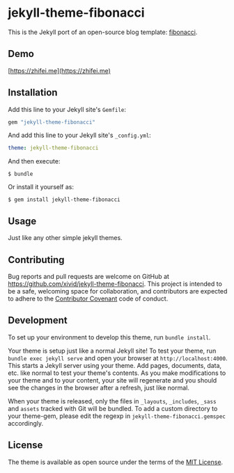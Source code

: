 # jekyll-theme-fibonacci

This is the Jekyll port of an open-source blog template: [fibonacci](https://github.com/VJAI/fibonacci).

## Demo

[https://zhifei.me](https://zhifei.me)

## Installation

Add this line to your Jekyll site's `Gemfile`:

```ruby
gem "jekyll-theme-fibonacci"
```

And add this line to your Jekyll site's `_config.yml`:

```yaml
theme: jekyll-theme-fibonacci
```

And then execute:

    $ bundle

Or install it yourself as:

    $ gem install jekyll-theme-fibonacci

## Usage

Just like any other simple jekyll themes.

## Contributing

Bug reports and pull requests are welcome on GitHub at https://github.com/xivid/jekyll-theme-fibonacci. This project is intended to be a safe, welcoming space for collaboration, and contributors are expected to adhere to the [Contributor Covenant](http://contributor-covenant.org) code of conduct.

## Development

To set up your environment to develop this theme, run `bundle install`.

Your theme is setup just like a normal Jekyll site! To test your theme, run `bundle exec jekyll serve` and open your browser at `http://localhost:4000`. This starts a Jekyll server using your theme. Add pages, documents, data, etc. like normal to test your theme's contents. As you make modifications to your theme and to your content, your site will regenerate and you should see the changes in the browser after a refresh, just like normal.

When your theme is released, only the files in `_layouts`, `_includes`, `_sass` and `assets` tracked with Git will be bundled.
To add a custom directory to your theme-gem, please edit the regexp in `jekyll-theme-fibonacci.gemspec` accordingly.

## License

The theme is available as open source under the terms of the [MIT License](https://opensource.org/licenses/MIT).

